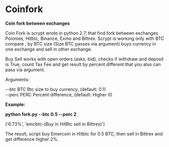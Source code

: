# Coinfork
**Coin fork  between exchanges**

Coin Fork is  scrypt wrote in python 2.7, that find fork between exchanges Poloniex, Hitbtc, Binance, Exmo and Bittrex.
Scrypt is working only with BTC compare , by  BTC size (Size BTC passes via argument) buys currency in one exchange  and sell in other exchange.

Buy Sell works with open orders (asks, bid), checks if withdraw and deposit is  True, count Tax Fee and get result by percent different that you also can pass via argument.

Arguments:

--btc BTC    Btc size to buy currency, (default: 0.1)<br/>
--perc PERC  Percent difference, (default: Higher 0)


**Example:**

**python fork.py --btc 0.5 --perc 2**

('6.73%', 'emcbtc-(Buy in HitBtc sell in  Bittrex)')

The result, script  buy Emercoin in Hitbtc for 0.5 BTC, then sell in Bittrex  and  get difference higher 2%.


  
